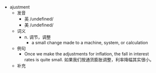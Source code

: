- ajustment
  - 发音
    - 英 /undefined/
    - 美 /undefined/
  - 词义
    - n. 调节，调整
      - a small change made to a machine, system, or calculation
  - 例句
    - Once we make the adjustments for inflation, the fall in interest rates is quite small. 如果我们按通货膨胀调整，利率降幅其实很小。
  - 补充